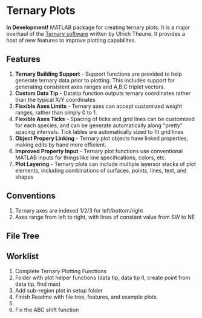 # Ternary Plots
**In Development!** MATLAB package for creating ternary plots. It is a major overhaul of the [Ternary software](https://www.mathworks.com/matlabcentral/fileexchange/7210-ternary-plots) written by Ulrich Theune. It provides a host of new features to improve plotting capabilites.

## Features
  1. **Ternary Building Support** - Support functions are provided to help generate ternary data prior to plotting. This includes support for generating consistent axes ranges and A,B,C triplet vectors.
  2. **Custom Data Tip** - Datatip function outputs ternary coordinates rather than the typical X/Y coordinates
  3. **Flexible Axes Limits** - Ternary axes can accept customized weight ranges, rather than simply 0 to 1.
  4. **Flexible Axes Ticks** - Spacing of ticks and grid lines can be customized for each species, and can be generate automatically along "pretty" spacing intervals. Tick lables are automatically sized to fit grid lines
  5. **Object Propery Linking** - Ternary plot objects have linked properties, making edits by hand more efficient.
  5. **Improved Property Input** - Ternary plot functions use conventional MATLAB inputs for things like line specifications, colors, etc.
  6. **Plot Layering** - Ternary plots can include multiple layersor stacks of plot elements, including combinations of surfaces, points, lines, text, and shapes

## Conventions
  1. Ternary axes are indexed 1/2/3 for left/bottom/right
  2. Axes range from left to right, with lines of constant value from SW to NE

## File Tree

## Worklist
  1. Complete Ternary Plotting Functions
  6. Folder with plot helper functions (data tip, data tip II, create point from data tip, find max)
  7. Add sub-region plot in setup folder
  5. Finish Readme with file tree, features, and example plots
  8. 
  4. Fix the ABC shift function

